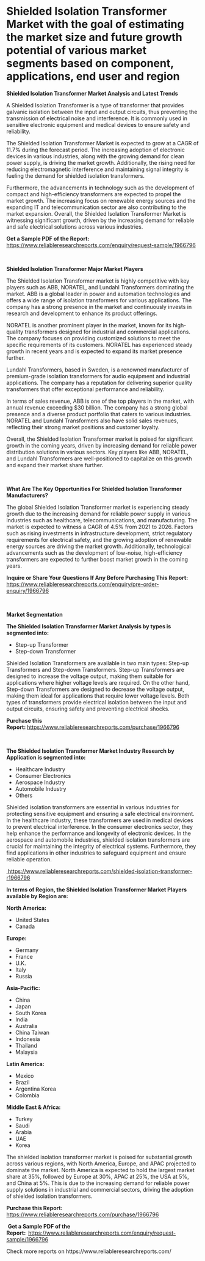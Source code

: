 <p><h1>Shielded Isolation Transformer Market with the goal of estimating the market size and future growth potential of various market segments based on component, applications, end user and region</h1></p><p><strong>Shielded Isolation Transformer Market Analysis and Latest Trends</strong></p>
<p><p>A Shielded Isolation Transformer is a type of transformer that provides galvanic isolation between the input and output circuits, thus preventing the transmission of electrical noise and interference. It is commonly used in sensitive electronic equipment and medical devices to ensure safety and reliability.</p><p>The Shielded Isolation Transformer Market is expected to grow at a CAGR of 11.7% during the forecast period. The increasing adoption of electronic devices in various industries, along with the growing demand for clean power supply, is driving the market growth. Additionally, the rising need for reducing electromagnetic interference and maintaining signal integrity is fueling the demand for shielded isolation transformers.</p><p>Furthermore, the advancements in technology such as the development of compact and high-efficiency transformers are expected to propel the market growth. The increasing focus on renewable energy sources and the expanding IT and telecommunication sector are also contributing to the market expansion. Overall, the Shielded Isolation Transformer Market is witnessing significant growth, driven by the increasing demand for reliable and safe electrical solutions across various industries.</p></p>
<p><strong>Get a Sample PDF of the Report:&nbsp;</strong> <a href="https://www.reliableresearchreports.com/enquiry/request-sample/1966796">https://www.reliableresearchreports.com/enquiry/request-sample/1966796</a></p>
<p>&nbsp;</p>
<p><strong>Shielded Isolation Transformer Major Market Players</strong></p>
<p><p>The Shielded Isolation Transformer market is highly competitive with key players such as ABB, NORATEL, and Lundahl Transformers dominating the market. ABB is a global leader in power and automation technologies and offers a wide range of isolation transformers for various applications. The company has a strong presence in the market and continuously invests in research and development to enhance its product offerings.</p><p>NORATEL is another prominent player in the market, known for its high-quality transformers designed for industrial and commercial applications. The company focuses on providing customized solutions to meet the specific requirements of its customers. NORATEL has experienced steady growth in recent years and is expected to expand its market presence further.</p><p>Lundahl Transformers, based in Sweden, is a renowned manufacturer of premium-grade isolation transformers for audio equipment and industrial applications. The company has a reputation for delivering superior quality transformers that offer exceptional performance and reliability.</p><p>In terms of sales revenue, ABB is one of the top players in the market, with annual revenue exceeding $30 billion. The company has a strong global presence and a diverse product portfolio that caters to various industries. NORATEL and Lundahl Transformers also have solid sales revenues, reflecting their strong market positions and customer loyalty.</p><p>Overall, the Shielded Isolation Transformer market is poised for significant growth in the coming years, driven by increasing demand for reliable power distribution solutions in various sectors. Key players like ABB, NORATEL, and Lundahl Transformers are well-positioned to capitalize on this growth and expand their market share further.</p></p>
<p>&nbsp;</p>
<p><strong>What Are The Key Opportunities For Shielded Isolation Transformer Manufacturers?</strong></p>
<p><p>The global Shielded Isolation Transformer market is experiencing steady growth due to the increasing demand for reliable power supply in various industries such as healthcare, telecommunications, and manufacturing. The market is expected to witness a CAGR of 4.5% from 2021 to 2026. Factors such as rising investments in infrastructure development, strict regulatory requirements for electrical safety, and the growing adoption of renewable energy sources are driving the market growth. Additionally, technological advancements such as the development of low-noise, high-efficiency transformers are expected to further boost market growth in the coming years.</p></p>
<p><strong>Inquire or Share Your Questions If Any Before Purchasing This Report:</strong> <a href="https://www.reliableresearchreports.com/enquiry/pre-order-enquiry/1966796">https://www.reliableresearchreports.com/enquiry/pre-order-enquiry/1966796</a></p>
<p>&nbsp;</p>
<p><strong>Market Segmentation</strong></p>
<p><strong>The Shielded Isolation Transformer Market Analysis by types is segmented into:</strong></p>
<p><ul><li>Step-up Transformer</li><li>Step-down Transformer</li></ul></p>
<p><p>Shielded Isolation Transformers are available in two main types: Step-up Transformers and Step-down Transformers. Step-up Transformers are designed to increase the voltage output, making them suitable for applications where higher voltage levels are required. On the other hand, Step-down Transformers are designed to decrease the voltage output, making them ideal for applications that require lower voltage levels. Both types of transformers provide electrical isolation between the input and output circuits, ensuring safety and preventing electrical shocks.</p></p>
<p><strong>Purchase this Report:&nbsp;</strong><a href="https://www.reliableresearchreports.com/purchase/1966796">https://www.reliableresearchreports.com/purchase/1966796</a></p>
<p>&nbsp;</p>
<p><strong>The Shielded Isolation Transformer Market Industry Research by Application is segmented into:</strong></p>
<p><ul><li>Healthcare Industry</li><li>Consumer Electronics</li><li>Aerospace Industry</li><li>Automobile Industry</li><li>Others</li></ul></p>
<p><p>Shielded isolation transformers are essential in various industries for protecting sensitive equipment and ensuring a safe electrical environment. In the healthcare industry, these transformers are used in medical devices to prevent electrical interference. In the consumer electronics sector, they help enhance the performance and longevity of electronic devices. In the aerospace and automobile industries, shielded isolation transformers are crucial for maintaining the integrity of electrical systems. Furthermore, they find applications in other industries to safeguard equipment and ensure reliable operation.</p></p>
<p><a href="https://www.reliableresearchreports.com/shielded-isolation-transformer-r1966796">&nbsp;https://www.reliableresearchreports.com/shielded-isolation-transformer-r1966796</a></p>
<p><strong>In terms of Region, the Shielded Isolation Transformer Market Players available by Region are:</strong></p>
<p>
    <p> <strong> North America: </strong>
        <ul>
            <li>United States</li>
            <li>Canada</li>
        </ul>
        </p> 
    <p> <strong> Europe: </strong>
        <ul>
            <li>Germany</li>
            <li>France</li>
            <li>U.K.</li>
            <li>Italy</li>
            <li>Russia</li>
        </ul>
        </p> 
    <p> <strong> Asia-Pacific: </strong>
        <ul>
            <li>China</li>
            <li>Japan</li>
            <li>South Korea</li>
            <li>India</li>
            <li>Australia</li>
            <li>China Taiwan</li>
            <li>Indonesia</li>
            <li>Thailand</li>
            <li>Malaysia</li>
        </ul>
        </p> 
    <p> <strong> Latin America: </strong>
        <ul>
            <li>Mexico</li>
            <li>Brazil</li>
            <li>Argentina Korea</li>
            <li>Colombia</li>
        </ul>
        </p> 
    <p> <strong> Middle East & Africa: </strong>
        <ul>
            <li>Turkey</li>
            <li>Saudi</li>
            <li>Arabia</li>
            <li>UAE</li>
            <li>Korea</li>
        </ul>
    </p>
    </p>
<p><p>The shielded isolation transformer market is poised for substantial growth across various regions, with North America, Europe, and APAC projected to dominate the market. North America is expected to hold the largest market share at 35%, followed by Europe at 30%, APAC at 25%, the USA at 5%, and China at 5%. This is due to the increasing demand for reliable power supply solutions in industrial and commercial sectors, driving the adoption of shielded isolation transformers.</p></p>
<p><strong>Purchase this Report: </strong><a href="https://www.reliableresearchreports.com/purchase/1966796">https://www.reliableresearchreports.com/purchase/1966796</a></p>
<p>&nbsp;<strong>Get a Sample PDF of the Report:&nbsp;&nbsp;</strong><a href="https://www.reliableresearchreports.com/enquiry/request-sample/1966796">https://www.reliableresearchreports.com/enquiry/request-sample/1966796</a></p>
<p><strong></strong></p>
<p>Check more reports on https://www.reliableresearchreports.com/</p>